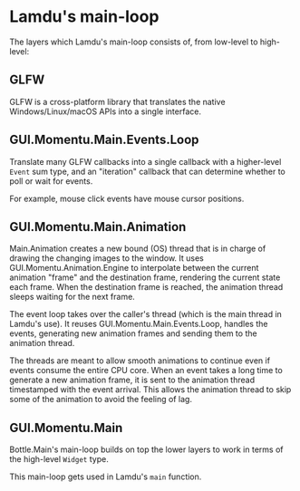 # Lamdu's main-loop

The layers which Lamdu's main-loop consists of, from low-level to high-level:

## GLFW

GLFW is a cross-platform library that translates the native Windows/Linux/macOS APIs into a single interface.

## GUI.Momentu.Main.Events.Loop

Translate many GLFW callbacks into a single callback with a
higher-level `Event` sum type, and an "iteration" callback that can
determine whether to poll or wait for events.

For example, mouse click events have mouse cursor positions.

## GUI.Momentu.Main.Animation

Main.Animation creates a new bound (OS) thread that is in charge of
drawing the changing images to the window. It uses
GUI.Momentu.Animation.Engine to interpolate between the current
animation "frame" and the destination frame, rendering the current
state each frame. When the destination frame is reached, the animation
thread sleeps waiting for the next frame.

The event loop takes over the caller's thread (which is the main
thread in Lamdu's use). It reuses GUI.Momentu.Main.Events.Loop,
handles the events, generating new animation frames and sending them
to the animation thread.

The threads are meant to allow smooth animations to continue even if
events consume the entire CPU core. When an event takes a long time to
generate a new animation frame, it is sent to the animation thread
timestamped with the event arrival. This allows the animation thread
to skip some of the animation to avoid the feeling of lag.

## GUI.Momentu.Main

Bottle.Main's main-loop builds on top the lower layers to work in
terms of the high-level `Widget` type.

This main-loop gets used in Lamdu's `main` function.
